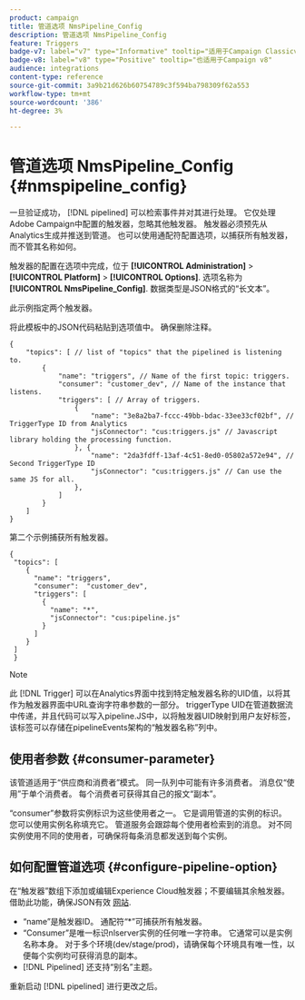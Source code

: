 ```yaml
---
product: campaign
title: 管道选项 NmsPipeline_Config
description: 管道选项 NmsPipeline_Config
feature: Triggers
badge-v7: label="v7" type="Informative" tooltip="适用于Campaign Classicv7"
badge-v8: label="v8" type="Positive" tooltip="也适用于Campaign v8"
audience: integrations
content-type: reference
source-git-commit: 3a9b21d626b60754789c3f594ba798309f62a553
workflow-type: tm+mt
source-wordcount: '386'
ht-degree: 3%

---
```



# 管道选项 NmsPipeline_Config {#nmspipeline_config}



一旦验证成功， [!DNL pipelined] 可以检索事件并对其进行处理。 它仅处理Adobe Campaign中配置的触发器，忽略其他触发器。 触发器必须预先从Analytics生成并推送到管道。
也可以使用通配符配置选项，以捕获所有触发器，而不管其名称如何。

触发器的配置在选项中完成，位于 **[!UICONTROL Administration]** > **[!UICONTROL Platform]** > **[!UICONTROL Options]**. 选项名称为 **[!UICONTROL NmsPipeline_Config]**. 数据类型是JSON格式的“长文本”。

此示例指定两个触发器。

将此模板中的JSON代码粘贴到选项值中。 确保删除注释。

```
{
    "topics": [ // list of "topics" that the pipelined is listening to.
        {
            "name": "triggers", // Name of the first topic: triggers.
            "consumer": "customer_dev", // Name of the instance that listens. 
            "triggers": [ // Array of triggers. 
                {
                    "name": "3e8a2ba7-fccc-49bb-bdac-33ee33cf02bf", // TriggerType ID from Analytics 
                    "jsConnector": "cus:triggers.js" // Javascript library holding the processing function.
                }, {
                    "name": "2da3fdff-13af-4c51-8ed0-05802a572e94", // Second TriggerType ID 
                    "jsConnector": "cus:triggers.js" // Can use the same JS for all.
                },
            ]
        }
    ]
}
```

第二个示例捕获所有触发器。

```
{
 "topics": [
    {
      "name": "triggers",
      "consumer":  "customer_dev",
      "triggers": [
        {
          "name": "*",
          "jsConnector": "cus:pipeline.js"
        }
      ]
    }
 ]
 }
```

>[!NOTE]
>
>此 [!DNL Trigger] 可以在Analytics界面中找到特定触发器名称的UID值，以将其作为触发器界面中URL查询字符串参数的一部分。 triggerType UID在管道数据流中传递，并且代码可以写入pipeline.JS中，以将触发器UID映射到用户友好标签，该标签可以存储在pipelineEvents架构的“触发器名称”列中。

## 使用者参数 {#consumer-parameter}

该管道适用于“供应商和消费者”模式。 同一队列中可能有许多消费者。 消息仅“使用”于单个消费者。 每个消费者可获得其自己的报文“副本”。

“consumer”参数将实例标识为这些使用者之一。 它是调用管道的实例的标识。 您可以使用实例名称填充它。 管道服务会跟踪每个使用者检索到的消息。 对不同实例使用不同的使用者，可确保将每条消息都发送到每个实例。

## 如何配置管道选项 {#configure-pipeline-option}

在“触发器”数组下添加或编辑Experience Cloud触发器；不要编辑其余触发器。
借助此功能，确保JSON有效 [网站](https://jsonlint.com/).

* “name”是触发器ID。 通配符“*”可捕获所有触发器。
* “Consumer”是唯一标识nlserver实例的任何唯一字符串。 它通常可以是实例名称本身。 对于多个环境(dev/stage/prod)，请确保每个环境具有唯一性，以便每个实例均可获得消息的副本。
* [!DNL Pipelined] 还支持“别名”主题。

重新启动 [!DNL pipelined] 进行更改之后。
